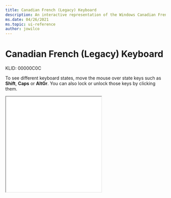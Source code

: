 ```yaml
---
title: Canadian French (Legacy) Keyboard
description: An interactive representation of the Windows Canadian French (Legacy) keyboard. To see different keyboard states, click or move the mouse over the state keys.
ms.date: 04/26/2021
ms.topic: ui-reference
author: jowilco
---
```


# Canadian French (Legacy) Keyboard

KLID: 00000C0C

To see different keyboard states, move the mouse over state keys such as **Shift**, **Caps** or **AltGr**. You can also lock or unlock those keys by clicking them.

<iframe src="kbdfc.html" height="300"></iframe>

